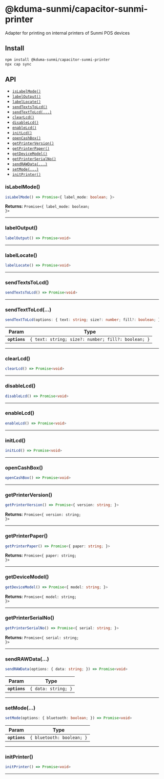 # @kduma-sunmi/capacitor-sunmi-printer

Adapter for printing on internal printers of Sunmi POS devices

## Install

```bash
npm install @kduma-sunmi/capacitor-sunmi-printer
npx cap sync
```

## API

<docgen-index>

* [`isLabelMode()`](#islabelmode)
* [`labelOutput()`](#labeloutput)
* [`labelLocate()`](#labellocate)
* [`sendTextsToLcd()`](#sendtextstolcd)
* [`sendTextToLcd(...)`](#sendtexttolcd)
* [`clearLcd()`](#clearlcd)
* [`disableLcd()`](#disablelcd)
* [`enableLcd()`](#enablelcd)
* [`initLcd()`](#initlcd)
* [`openCashBox()`](#opencashbox)
* [`getPrinterVersion()`](#getprinterversion)
* [`getPrinterPaper()`](#getprinterpaper)
* [`getDeviceModel()`](#getdevicemodel)
* [`getPrinterSerialNo()`](#getprinterserialno)
* [`sendRAWData(...)`](#sendrawdata)
* [`setMode(...)`](#setmode)
* [`initPrinter()`](#initprinter)

</docgen-index>

<docgen-api>
<!--Update the source file JSDoc comments and rerun docgen to update the docs below-->

### isLabelMode()

```typescript
isLabelMode() => Promise<{ label_mode: boolean; }>
```

**Returns:** <code>Promise&lt;{ label_mode: boolean; }&gt;</code>

--------------------


### labelOutput()

```typescript
labelOutput() => Promise<void>
```

--------------------


### labelLocate()

```typescript
labelLocate() => Promise<void>
```

--------------------


### sendTextsToLcd()

```typescript
sendTextsToLcd() => Promise<void>
```

--------------------


### sendTextToLcd(...)

```typescript
sendTextToLcd(options: { text: string; size?: number; fill?: boolean; }) => Promise<void>
```

| Param         | Type                                                          |
| ------------- | ------------------------------------------------------------- |
| **`options`** | <code>{ text: string; size?: number; fill?: boolean; }</code> |

--------------------


### clearLcd()

```typescript
clearLcd() => Promise<void>
```

--------------------


### disableLcd()

```typescript
disableLcd() => Promise<void>
```

--------------------


### enableLcd()

```typescript
enableLcd() => Promise<void>
```

--------------------


### initLcd()

```typescript
initLcd() => Promise<void>
```

--------------------


### openCashBox()

```typescript
openCashBox() => Promise<void>
```

--------------------


### getPrinterVersion()

```typescript
getPrinterVersion() => Promise<{ version: string; }>
```

**Returns:** <code>Promise&lt;{ version: string; }&gt;</code>

--------------------


### getPrinterPaper()

```typescript
getPrinterPaper() => Promise<{ paper: string; }>
```

**Returns:** <code>Promise&lt;{ paper: string; }&gt;</code>

--------------------


### getDeviceModel()

```typescript
getDeviceModel() => Promise<{ model: string; }>
```

**Returns:** <code>Promise&lt;{ model: string; }&gt;</code>

--------------------


### getPrinterSerialNo()

```typescript
getPrinterSerialNo() => Promise<{ serial: string; }>
```

**Returns:** <code>Promise&lt;{ serial: string; }&gt;</code>

--------------------


### sendRAWData(...)

```typescript
sendRAWData(options: { data: string; }) => Promise<void>
```

| Param         | Type                           |
| ------------- | ------------------------------ |
| **`options`** | <code>{ data: string; }</code> |

--------------------


### setMode(...)

```typescript
setMode(options: { bluetooth: boolean; }) => Promise<void>
```

| Param         | Type                                 |
| ------------- | ------------------------------------ |
| **`options`** | <code>{ bluetooth: boolean; }</code> |

--------------------


### initPrinter()

```typescript
initPrinter() => Promise<void>
```

--------------------

</docgen-api>
